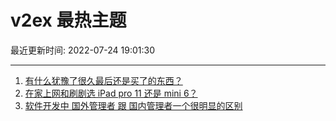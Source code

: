 # v2ex 最热主题

最近更新时间: 2022-07-24 19:01:30

--- 
1. [有什么犹豫了很久最后还是买了的东西？](https://www.v2ex.com/t/868287) 
2. [在家上网和刷剧选 iPad pro 11 还是 mini 6？](https://www.v2ex.com/t/868295) 
3. [软件开发中 国外管理者 跟 国内管理者一个很明显的区别](https://www.v2ex.com/t/868301) 
